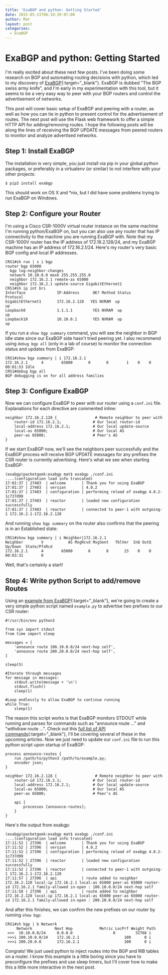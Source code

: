 ```yaml
---
title: 'ExaBGP and python: Getting Started'
date: 2015-05-21T06:10:39-07:00
author: Mat
layout: post
categories:
  - ExaBGP
---
```

# ExaBGP and python: Getting Started

I'm really excited about these next few posts. I've been doing some research on BGP and automating routing decisions with python, which led to my discovery of [ExaBGP](https://github.com/Exa-Networks/exabgp){:target="_blank"}. ExaBGP is dubbed "The BGP swiss army knife", and I'm early in my experimentation with this tool, but it seems to be a very easy way to peer with your BGP routers and control the advertisement of networks.

This post will cover basic setup of ExaBGP and peering with a router, as well as how you can tie in python to present control for the advertisement of routes. The next post will use the Flask web framework to offer a simple HTTP API for adding/removing routes. I hope the following posts will be along the lines of receiving the BGP UPDATE messages from peered routers to monitor and analyze advertised networks.

## Step 1: Install ExaBGP

The installation is very simple, you just install via pip in your global python packages, or preferably in a virtualenv (or similar) to not interfere with your other projects:

```
$ pip3 install exabgp
```

This should work on OS X and *nix, but I did have some problems trying to run ExaBGP on Windows.

## Step 2: Configure your Router

I'm using a Cisco CSR-1000V virtual router instance on the same machine I'm running python/ExaBGP on, but you can also use any router that has IP connectivity to the machine you are running ExaBGP with. Note that my CSR-1000V router has the IP address of 172.16.2.128/24, and my ExaBGP machine has an IP address of 172.16.2.1/24. Here's my router's very basic BGP config and local IP addresses.

```
CRS1#sh run | s i bgp
router bgp 65000
  bgp log-neighbor-changes
  network 10.10.0.0 mask 255.255.255.0
  neighbor 172.16.2.1 remote-as 65000
  neighbor 172.16.2.1 update-source GigabitEthernet1
CRS1#sh ip int bri
Interface              IP-Address      OK? Method Status                Protocol
GigabitEthernet1       172.16.2.128   YES NVRAM  up                    up
Loopback0              1.1.1.1         YES NVRAM  up                    up
Loopback10             10.10.0.1       YES NVRAM  up                    up
```

If you run a `show bgp summary` command, you will see the neighbor in BGP Idle state since our ExaBGP side hasn't tried peering yet.  I also recommend using `debug bgp all` (only in a lab of course) to monitor the connection status and updates from ExaBGP:

```
CRS1#show bgp summary | i 172.16.2.1
172.16.2.1      4        65000       0       0        1    0    0 00:01:53 Idle
CRS1#debug bgp all
BGP debugging is on for all address families
```

## Step 3: Configure ExaBGP

Now we can configure ExaBGP to peer with our router using a `conf.ini` file. Explanations for each directive are commented inline:

```
neighbor 172.16.2.128 {                 # Remote neighbor to peer with
    router-id 172.16.2.1;              # Our local router-id
    local-address 172.16.2.1;          # Our local update-source
    local-as 65000;                    # Our local AS
    peer-as 65000;                     # Peer's AS
}
```

If we start ExaBGP now, we'll see the neighbors peer successfully and the ExaBGP process will receive BGP UPDATE messages for any prefixes the CSR router is currently advertising. Here's what we see when starting ExaBGP:

```
(exabgp)packetgeek:exabgp mat$ exabgp ./conf.ini
....(configuration load info truncated)
17:01:37 | 27403  | welcome       | Thank you for using ExaBGP
17:01:37 | 27403  | version       | 4.0.2
17:01:37 | 27403  | configuration | performing reload of exabgp 4.0.2-1c737d99
17:01:37 | 27403  | reactor       | loaded new configuration successfully
17:01:37 | 27403  | reactor       | connected to peer-1 with outgoing-1 172.16.2.1-172.16.2.128
```

And running `show bgp summary` on the router also confirms that the peering is in an Established state:

```
CRS1#show bgp summary | i Neighbor|172.16.2.1
Neighbor        V           AS MsgRcvd MsgSent   TblVer  InQ OutQ Up/Down  State/PfxRcd
172.16.2.1      4        65000       6       8       23    0    0 00:03:31        0
```

Well, that's certainly a start!

## Step 4: Write python Script to add/remove Routes

Using an [example from ExaBGP](https://github.com/Exa-Networks/exabgp/wiki/Controlling-ExaBGP-:-_-README-first){:target="_blank"}, we're going to create a very simple python script named `example.py` to advertise two prefixes to our CSR router:

```
#!/usr/bin/env python3

from sys import stdout
from time import sleep

messages = [
    'announce route 100.10.0.0/24 next-hop self',
    'announce route 200.20.0.0/24 next-hop self',
]

sleep(5)

#Iterate through messages
for message in messages:
    stdout.write(message + '\n')
    stdout.flush()
    sleep(1)

#Loop endlessly to allow ExaBGP to continue running
while True:
    sleep(1)

```

The reason this script works is that ExaBGP monitors STDOUT while running and parses for commands such as "announce route ..." and "withdraw route ...". Check out this [full list of API commands](https://github.com/Exa-Networks/exabgp/wiki/Controlling-ExaBGP-:-interacting-from-the-API){:target="_blank"}, I'll be covering several of these in the upcoming articles. Now we just need to update our `conf.ini` file to run this python script upon startup of ExaBGP:

```
process announce-routes {
    run /path/to/python3 /path/to/example.py;
    encoder json;
}

neighbor 172.16.2.128 {                 # Remote neighbor to peer with
    router-id 172.16.2.1;              # Our local router-id
    local-address 172.16.2.1;          # Our local update-source
    local-as 65000;                    # Our local AS
    peer-as 65000;                     # Peer's AS

    api {
        processes [announce-routes];
    }
}
```

Here's the output from exabgp:

```
(exabgp)packetgeek:exabgp mat$ exabgp ./conf.ini
....(configuration load info truncated)
17:11:52 | 27396  | welcome       | Thank you for using ExaBGP
17:11:52 | 27396  | version       | 4.0.2
17:11:52 | 27396  | configuration | performing reload of exabgp 4.0.2-1c737d99
17:11:52 | 27396  | reactor       | loaded new configuration successfully
17:11:52 | 27396  | reactor       | connected to peer-1 with outgoing-1 172.16.2.1-172.16.2.128
17:11:57 | 27396  | api           | route added to neighbor 172.16.2.128 local-ip 172.16.2.1 local-as 65000 peer-as 65000 router-id 172.16.2.1 family-allowed in-open : 100.10.0.0/24 next-hop self
17:11:58 | 27396  | api           | route added to neighbor 172.16.2.128 local-ip 172.16.2.1 local-as 65000 peer-as 65000 router-id 172.16.2.1 family-allowed in-open : 200.20.0.0/24 next-hop self
```

And after this finishes, we can confirm the new prefixes on our router by running `show bgp`:

```
CRS1#sh bgp | b Network
     Network          Next Hop            Metric LocPrf Weight Path
 >>>  10.10.0.0/24     0.0.0.0                  0         32768 i
 >>>i 100.10.0.0/24    172.16.2.1                    100      0 i
 >>>i 200.20.0.0       172.16.2.1                    100      0 i
```

Congrats! We just used python to inject routes into the BGP and RIB tables on a router. I know this example is a little boring since you have to preconfigure the prefixes and use sleep timers, but I'll cover how to make this a little more interactive in the next post.